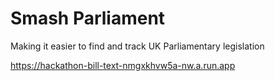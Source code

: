 # Smash Parliament
Making it easier to find and track UK Parliamentary legislation

https://hackathon-bill-text-nmgxkhvw5a-nw.a.run.app
